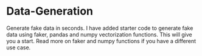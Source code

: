 # Data-Generation
Generate fake data in seconds.
I have added starter code to generate fake data using faker, pandas and numpy vectorization functions. 
This will give you a start. 
Read more on faker and numpy functions if you have a different use case.

